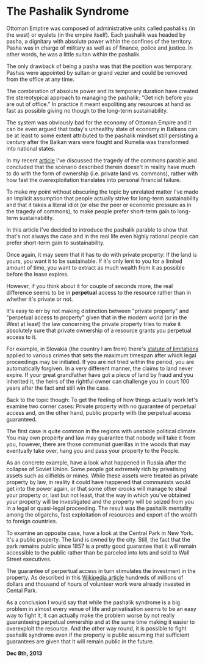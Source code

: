 # The Pashalik Syndrome



Ottoman Emptire was composed of administrative units called pashaliks (in the west) or eyalets (in the empire itself). Each pashalik was headed by pasha, a dignitary with absolute power within the confines of the territory. Pasha was in charge of military as well as of finance, police and justice. In other words, he was a little sultan within the pashalik.

The only drawback of being a pasha was that the position was temporary. Pashas were appointed by sultan or grand vezier and could be removed from the office at any time.

The combination of absolute power and its temporary duration have created the stereotypical approach to managing the pashalik: "Get rich before you are out of office." In practice it meant expoliting any resources at hand as fast as possible giving no though to the long-term sustainability.

The system was obviously bad for the economy of Ottoman Empire and it can be even argued that today's unhealthy state of economy in Balkans can be at least to some extent attributed to the pashalik mindset still persisting a century after the Balkan wars were fought and Rumelia was transformed into national states.

In my recent [article](/blog:29) I've discussed the tragedy of the commons parable and concluded that the scenario described therein doesn't in reality have much to do with the form of ownership (i.e. private land vs. commons), rather with how fast the overexploitation translates into personal financial failure.

To make my point without obscuring the topic by unrelated matter I've made an implicit assumption that people actually strive for long-term sustainability and that it takes a literal idiot (or else the peer or economic pressure as in the tragedy of commons), to make people prefer short-term gain to long-term sustainability.

In this article I've decided to introduce the pashalik parable to show that that's not always the case and in the real life even highly rational people can prefer short-term gain to sustainability.

Once again, it may seem that it has to do with private property: If the land is yours, you want it to be sustainable. If it's only lent to you for a limited amount of time, you want to extract as much wealth from it as possible before the lease expires.

However, if you think about it for couple of seconds more, the real difference seems to be in **perpetual** access to the resource rather than in whether it's private or not.

It's easy to err by not making distinction between "private property" and "perpetual access to property" given that in the modern world (or in the West at least) the law concerning the private property tries to make it absolutely sure that private ownership of a resource grants you perpetual access to it.

For example, in Slovakia (the country I am from) there's [statute of limitations](http://en.wikipedia.org/wiki/Period_of_prescription#Prescription) applied to various crimes that sets the maximum timespan after which legal proceedings may be initiated. If you are not tried within the period, you are automatically forgiven. In a very different manner, the claims to land never expire. If your great grandfather have got a piece of land by fraud and you inherited it, the heirs of the rightful owner can challenge you in court 100 years after the fact and still win the case.

Back to the topic though: To get the feeling of how things actually work let's examine two corner cases: Private property with no guarantee of perpetual access and, on the other hand, public property with the perpetual access guaranteed.

The first case is quite common in the regions with unstable political climate. You may own property and law may guarantee that nobody will take it from you, however, there are those communist guerillas in the woods that may eventually take over, hang you and pass your property to the People.

As an concrete example, have a look what happened in Russia after the collapse of Soviet Union. Some people got extremely rich by privatising assets such as oilfields or mines. While these assets were treated as private property by law, in reality it could have happened that communists would get into the power again, or that some other crooks will manage to steal your property or, last but not least, that the way in which you've obtained your property will be investigated and the property will be seized from you in a legal or quasi-legal proceeding. The result was the pashalik mentality among the oligarchs, fast exploitation of resources and export of the wealth to foreign countries.

To examine an opposite case, have a look at the Central Park in New York. It's a public property. The land is owned by the city. Still, the fact that the park remains public since 1857 is a pretty good guarantee that it will remain accessible to the public rather than be parceled into lots and sold to Wall Street executives.

The guarantee of perpertual access in turn stimulates the investment in the property. As described in this [Wikipedia article](https://en.wikipedia.org/wiki/Central_Park_Conservancy) hundreds of millions of dollars and thousand of hours of volunteer work were already invested in Cental Park.

As a conclusion I would say that while the pashalik syndrome is a big problem in almost every venue of life and privatisation seems to be an easy way to fight it, it can actually make the problem worse by not really guaranteeing perpetual ownership and at the same time making it easier to overexploit the resource. And the other way round, it is possible to fight pashalik syndrome even if the property is public assuming that sufficient guarantees are given that it will remain public in the future.

**Dec 8th, 2013**